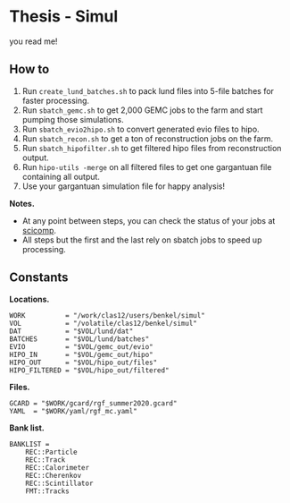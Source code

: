 # Thesis - Simul
you read me!

## How to
1. Run `create_lund_batches.sh` to pack lund files into 5-file batches for faster processing.
2. Run `sbatch_gemc.sh` to get 2,000 GEMC jobs to the farm and start pumping those simulations.
3. Run `sbatch_evio2hipo.sh` to convert generated evio files to hipo.
4. Run `sbatch_recon.sh` to get a ton of reconstruction jobs on the farm.
5. Run `sbatch_hipofilter.sh` to get filtered hipo files from reconstruction output.
6. Run `hipo-utils -merge` on all filtered files to get one gargantuan file containing all output.
7. Use your gargantuan simulation file for happy analysis!

**Notes.**
* At any point between steps, you can check the status of your jobs at [scicomp](https://scicomp.jlab.org/scicomp/index.html).
* All steps but the first and the last rely on sbatch jobs to speed up processing.

## Constants
**Locations.**
```
WORK          = "/work/clas12/users/benkel/simul"
VOL           = "/volatile/clas12/benkel/simul"
DAT           = "$VOL/lund/dat"
BATCHES       = "$VOL/lund/batches"
EVIO          = "$VOL/gemc_out/evio"
HIPO_IN       = "$VOL/gemc_out/hipo"
HIPO_OUT      = "$VOL/hipo_out/files"
HIPO_FILTERED = "$VOL/hipo_out/filtered"
```

**Files.**
```
GCARD = "$WORK/gcard/rgf_summer2020.gcard"
YAML  = "$WORK/yaml/rgf_mc.yaml"
```

**Bank list.**
```
BANKLIST =
    REC::Particle
    REC::Track
    REC::Calorimeter
    REC::Cherenkov
    REC::Scintillator
    FMT::Tracks
```
